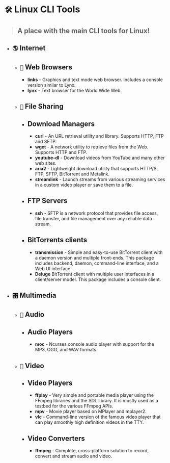 # `🛠` Linux CLI Tools
> ## A place with the main CLI tools for Linux!
* ## `🌎` Internet
  * ## `🧭` Web Browsers
    * **links** - Graphics and text mode web browser. Includes a console version similar to Lynx.
    * **lynx** - Text browser for the World Wide Web.
  * ## `📁` File Sharing
    * ## Download Managers
      * **curl** - An URL retrieval utility and library. Supports HTTP, FTP and SFTP. 
      * **wget** - A network utility to retrieve files from the Web. Supports HTTP and FTP.
      * **youtube-dl** - Download videos from YouTube and many other web sites.
      * **aria2** - Lightweight download utility that supports HTTP/S, FTP, SFTP, BitTorrent and Metalink.
      * **streamlink** - Launch streams from various streaming services in a custom video player or save them to a file.
    * ## FTP Servers
      * **ssh** - SFTP is a network protocol that provides file access, file transfer, and file management over any reliable data stream.
    * ## BitTorrents clients
      * **transmission** - Simple and easy-to-use BitTorrent client with a daemon version and multiple front-ends. This package includes backend, daemon, command-line interface, and a Web UI interface.
      * **Deluge**  BitTorrent client with multiple user interfaces in a client/server model. This package includes a console client.
* ## `🎛️` Multimedia
  * ## `🎵` Audio
    * ## Audio Players
      *  **moc** - Ncurses console audio player with support for the MP3, OGG, and WAV formats.
  * ## `🎥` Video  
    * ## Video Players
      * **ffplay** - Very simple and portable media player using the FFmpeg libraries and the SDL library. It is mostly used as a testbed for the various FFmpeg APIs.
      * **mpv** - Movie player based on MPlayer and mplayer2.
      * **vlc** - Command-line version of the famous video player that can play smoothly high definition videos in the TTY.
    * ## Video Converters
      * **ffmpeg** - Complete, cross-platform solution to record, convert and stream audio and video.  
